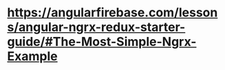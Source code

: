 # https://angularfirebase.com/lessons/angular-ngrx-redux-starter-guide/#The-Most-Simple-Ngrx-Example